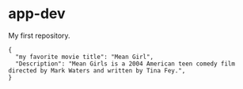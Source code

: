 # app-dev
My first repository.
```
{
  "my favorite movie title": "Mean Girl",
  "Description": "Mean Girls is a 2004 American teen comedy film directed by Mark Waters and written by Tina Fey.",
}
```
